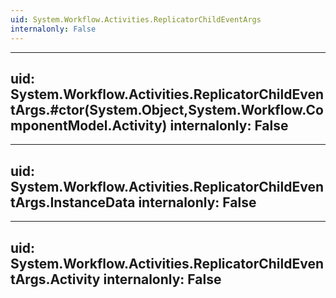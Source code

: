 ```yaml
---
uid: System.Workflow.Activities.ReplicatorChildEventArgs
internalonly: False
---
```


---
uid: System.Workflow.Activities.ReplicatorChildEventArgs.#ctor(System.Object,System.Workflow.ComponentModel.Activity)
internalonly: False
---

---
uid: System.Workflow.Activities.ReplicatorChildEventArgs.InstanceData
internalonly: False
---

---
uid: System.Workflow.Activities.ReplicatorChildEventArgs.Activity
internalonly: False
---
